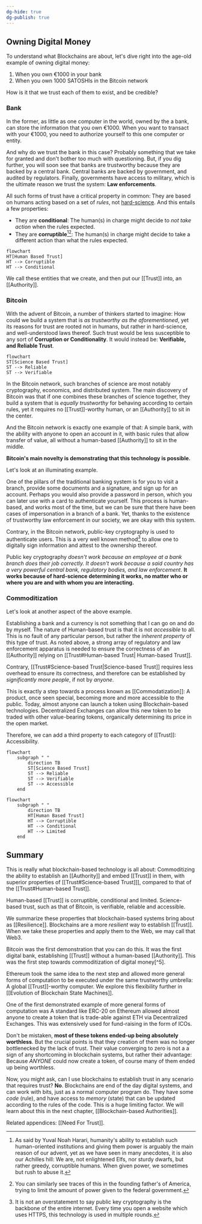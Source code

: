 ```yaml
---
dg-hide: true
dg-publish: true
---
```

## Owning Digital Money 

To understand what Blockchains are about, let's dive right into the age-old example of owning digital money:

1. When you own €1000 in your bank
2. When you own 1000 SATOSHIs in the Bitcoin network

How is it that we trust each of them to exist, and be credible? 
### Bank 
In the former, as little as one computer in the world, owned by the a bank, can store the information that you own €1000. When you want to transact with your €1000, you need to authorize yourself to this one computer or entity. 

And why do we trust the bank in this case? Probably something that we take for granted and don't bother too much with questioning. But, if you dig further, you will soon see that banks are trustworthy because they are backed by a central bank. Central banks are backed by government, and audited by regulators. Finally, governments have access to military, which is the ultimate reason we trust the system: **Law enforcements**. 

All such forms of trust have a critical property in common: They are based on humans acting based on a set of *rules*, not [hard-science](https://en.wikipedia.org/wiki/Hard_and_soft_science). And this entails a few properties:
- They are **conditional**: The human(s) in charge might decide to *not take action* when the rules expected.
- They are **corruptible**[^3][^4]: The human(s) in charge might decide to take a different action than what the rules expected.

[^3]: As said by Yuval Noah Harari, humanity's ability to establish such human-oriented institutions and giving them power is arguably the main reason of our advent, yet as we have seen in many anecdotes, it is also our Achilles hill: We are, not enlightened Elfs, nor sturdy dwarfs, but rather greedy, corruptible humans. When given power, we sometimes but rush to abuse it.
[^4]: You can similarly see traces of this in the founding father's of America, trying to limit the amount of power given to the federal government. 

```mermaid
flowchart
HT[Human Based Trust]
HT --> Corruptible
HT --> Conditional 
```

We call these entities that we create, and then put our [[Trust]] into, an [[Authority]]. 
### Bitcoin
With the advent of Bitcoin, a number of thinkers started to imagine: How could we build a system that is *as trustworthy as the aforementioned*, yet its reasons for trust are rooted not in humans, but rather in hard-science, and well-understood laws thereof. Such trust would be less susceptible to any sort of **Corruption or Conditionality**. It would instead be: **Verifiable, and Reliable Trust**.

```mermaid
flowchart 
ST[Science Based Trust]
ST --> Reliable
ST --> Verifiable
```

In the Bitcoin network, such branches of science are most notably cryptography, economics, and distributed system. The main discovery of Bitcoin was that if one combines these branches of science together, they build a system that is *equally trustworthy* for behaving according to certain rules, yet it requires no [[Trust]]-worthy human, or an [[Authority]] to sit in the center. 

And the Bitcoin network is exactly one example of that: A simple bank, with the ability with anyone to open an account in it, with basic rules that allow transfer of value, all without a human-based [[Authority]] to sit in the middle. 

**Bitcoin's main novelty is demonstrating that this technology is possible.**

Let's look at an illuminating example. 

One of the pillars of the traditional banking system is for you to visit a branch, provide some documents and a signature, and sign up for an account. Perhaps you would also provide a password in person, which you can later use with a card to authenticate yourself. This process is human-based, and works most of the time, but we can be sure that there have been cases of impersonation in a branch of a bank. Yet, thanks to the existence of trustworthy law enforcement in our society, we are okay with this system.

Contrary, in the Bitcoin network, public-key cryptography is used to authenticate users. This is a very well known method[^1] to allow one to digitally sign information and attest to the ownership thereof. 

Public key cryptography *doesn't work because an employee at a bank branch does their job correctly. It doesn't work because a said country has a very powerful central bank, regulatory bodies, and law enforcement*. **It works because of hard-science determining it works, no matter who or where you are and with whom you are interacting.**

[^1]: It is not an overstatement to say public key cryptography is the backbone of the entire internet. Every time you open a website which uses HTTPS, this technology is used in multiple rounds. 

### Commoditization 
Let's look at another aspect of the above example. 

Establishing a bank and a currency is not something that I can go on and do by myself. The nature of Human-based trust is that it is not *accessible* to all. This is no fault of any particular person, but rather the *inherent property* of this type of trust. As noted above, a strong array of regulatory and law enforcement apparatus is needed to ensure the correctness of an [[Authority]] relying on [[Trust#Human-based Trust| Human-based Trust]].

Contrary, [[Trust#Science-based Trust|Science-based Trust]] requires less overhead to ensure its correctness, and therefore can be established by *significantly more people*, if not by *anyone*. 

This is exactly a step towards a process known as [[Commodatization]]: A product, once seen special, becoming more and more accessible to the public. Today, almost anyone can launch a token using Blockchain-based technologies. Decentralized Exchanges can allow this new token to be traded with other value-bearing tokens, organically determining its price in the open market.

Therefore, we can add a third property to each category of [[Trust]]: Accessibility.

```mermaid
flowchart 
	subgraph " " 
		direction TB
		ST[Science Based Trust]
		ST --> Reliable
		ST --> Verifiable
		ST --> Accessible 
	end 
```

```mermaid
flowchart 
	subgraph " " 
		direction TB 
		HT[Human Based Trust]
		HT --> Corruptible
		HT --> Conditional 
		HT --> Limited
	end 
```

## Summary 
This is really what blockchain-based technology is all about: Commoditizing the ability to establish an [[Authority]] and embed [[Trust]] in them, with superior properties of [[Trust#Science-based Trust]]], compared to that of the [[Trust#Human-based Trust]].

Human-based [[Trust]] is corruptible, conditional and limited. Science-based trust, such as that of Bitcoin, is verifiable, reliable and accessible. 

We summarize these properties that blockchain-based systems bring about as [[Resilience]]. Blockchains are a more *resilient* way to establish [[Trust]]. When we take these properties and apply them to the Web, we may call that Web3. 

Bitcoin was the first demonstration that you can do this. It was the first digital bank, establishing [[Trust]] without a human-based [[Authority]]. This was the first step towards commoditization of digital money[^5].

Ethereum took the same idea to the next step and allowed more general forms of computation to be executed under the same trustworthy umbrella: A global [[Trust]]-worthy computer. We explore this flexibility further in [[Evolution of Blockchain State Machines]]. 

One of the first demonstrated example of more general forms of computation was A standard like ERC-20 on Ethereum allowed almost anyone to create a token that is trade-able against ETH via Decentralized Exchanges. This was extensively used for fund-raising in the form of ICOs.

Don't be mistaken, **most of these tokens ended-up being absolutely worthless**. But the crucial points is that they creation of them was no longer bottlenecked by the lack of trust. Their value converging to zero is not a a sign of any shortcoming in blockchain systems, but rather their advantage: Because *ANYONE* could now create a token, of course many of them ended up being worthless.  

Now, you might ask, can I use blockchains to establish trust in any scenario that requires trust? **No**. Blockchains are end of the day digital systems, and can work with bits, just as a normal computer program do. They have some *code* (rule), and have access to *memory* (state) that can be updated according to the rules of the code. This is a huge limiting factor. We will learn about this in the next chapter, [[Blockchain-based Authorities]]. 

Related appendices: [[Need For Trust]]. 
